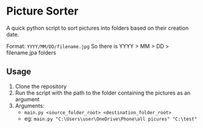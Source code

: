# Picture Sorter
A quick python script to sort pictures into folders based on their creation date.

Format: `YYYY/MM/DD/filename.jpg`
So there is YYYY > MM > DD > filename.jpa folders

## Usage
1. Clone the repository
2. Run the script with the path to the folder containing the pictures as an argument
3. Arguments: 
    - `main.py <source_folder_root> <destination_folder_root>`
    - eg: `main.py "C:\Users\user\OneDrive\Phone\all picures" "C:\test"`
